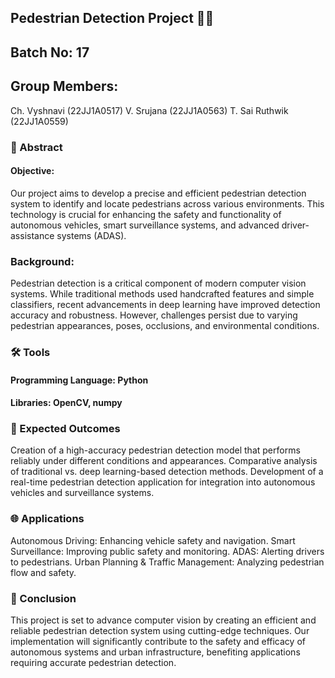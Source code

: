 ## Pedestrian Detection Project 🚶‍♂️
## Batch No: 17

## Group Members:
Ch. Vyshnavi (22JJ1A0517)
V. Srujana (22JJ1A0563)
T. Sai Ruthwik (22JJ1A0559)

### 📝 Abstract
#### Objective:
Our project aims to develop a precise and efficient pedestrian detection system to identify and locate pedestrians across various environments. This technology is crucial for enhancing the safety and functionality of autonomous vehicles, smart surveillance systems, and advanced driver-assistance systems (ADAS).

### Background:
Pedestrian detection is a critical component of modern computer vision systems. While traditional methods used handcrafted features and simple classifiers, recent advancements in deep learning have improved detection accuracy and robustness. However, challenges persist due to varying pedestrian appearances, poses, occlusions, and environmental conditions.

### 🛠️ Tools
#### Programming Language: Python
#### Libraries: OpenCV, numpy

### 🎯 Expected Outcomes
Creation of a high-accuracy pedestrian detection model that performs reliably under different conditions and appearances.
Comparative analysis of traditional vs. deep learning-based detection methods.
Development of a real-time pedestrian detection application for integration into autonomous vehicles and surveillance systems.

### 🌐 Applications
Autonomous Driving: Enhancing vehicle safety and navigation.
Smart Surveillance: Improving public safety and monitoring.
ADAS: Alerting drivers to pedestrians.
Urban Planning & Traffic Management: Analyzing pedestrian flow and safety.

### 🏁 Conclusion
This project is set to advance computer vision by creating an efficient and reliable pedestrian detection system using cutting-edge techniques. Our implementation will significantly contribute to the safety and efficacy of autonomous systems and urban infrastructure, benefiting applications requiring accurate pedestrian detection.
